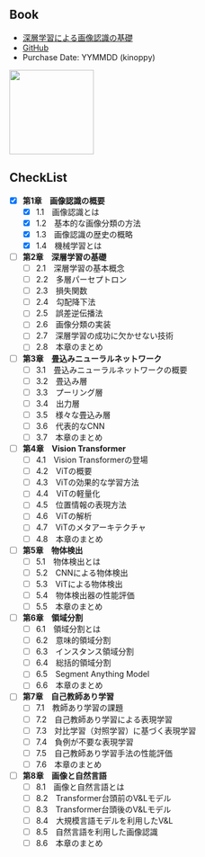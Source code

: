 ## Book
- [深層学習による画像認識の基礎](https://www.ohmsha.co.jp/book/9784274231841/)
- [GitHub](https://github.com/sg-nm/image-recognition)
- Purchase Date: YYMMDD (kinoppy)

<img src="https://www.ohmsha.co.jp/Portals/0/book/large/978-4-274-23184-1.jpg" height="150px">

## CheckList
- [x] **第1章　画像認識の概要**
  - [x] 1.1　画像認識とは
  - [x] 1.2　基本的な画像分類の方法
  - [x] 1.3　画像認識の歴史の概略
  - [x] 1.4　機械学習とは

- [ ] **第2章　深層学習の基礎**
  - [ ] 2.1　深層学習の基本概念
  - [ ] 2.2　多層パーセプトロン
  - [ ] 2.3　損失関数
  - [ ] 2.4　勾配降下法
  - [ ] 2.5　誤差逆伝播法
  - [ ] 2.6　画像分類の実装
  - [ ] 2.7　深層学習の成功に欠かせない技術
  - [ ] 2.8　本章のまとめ

- [ ] **第3章　畳込みニューラルネットワーク**
  - [ ] 3.1　畳込みニューラルネットワークの概要
  - [ ] 3.2　畳込み層
  - [ ] 3.3　プーリング層
  - [ ] 3.4　出力層
  - [ ] 3.5　様々な畳込み層
  - [ ] 3.6　代表的なCNN
  - [ ] 3.7　本章のまとめ

- [ ] **第4章　Vision Transformer**
  - [ ] 4.1　Vision Transformerの登場
  - [ ] 4.2　ViTの概要
  - [ ] 4.3　ViTの効果的な学習方法
  - [ ] 4.4　ViTの軽量化
  - [ ] 4.5　位置情報の表現方法
  - [ ] 4.6　ViTの解析
  - [ ] 4.7　ViTのメタアーキテクチャ
  - [ ] 4.8　本章のまとめ

- [ ] **第5章　物体検出**
  - [ ] 5.1　物体検出とは
  - [ ] 5.2　CNNによる物体検出
  - [ ] 5.3　ViTによる物体検出
  - [ ] 5.4　物体検出器の性能評価
  - [ ] 5.5　本章のまとめ

- [ ] **第6章　領域分割**
  - [ ] 6.1　領域分割とは
  - [ ] 6.2　意味的領域分割
  - [ ] 6.3　インスタンス領域分割
  - [ ] 6.4　総括的領域分割
  - [ ] 6.5　Segment Anything Model
  - [ ] 6.6　本章のまとめ

- [ ] **第7章　自己教師あり学習**
  - [ ] 7.1　教師あり学習の課題
  - [ ] 7.2　自己教師あり学習による表現学習
  - [ ] 7.3　対比学習（対照学習）に基づく表現学習
  - [ ] 7.4　負例が不要な表現学習
  - [ ] 7.5　自己教師あり学習手法の性能評価
  - [ ] 7.6　本章のまとめ

- [ ] **第8章　画像と自然言語**
  - [ ] 8.1　画像と自然言語とは
  - [ ] 8.2　Transformer台頭前のV&Lモデル
  - [ ] 8.3　Transformer台頭後のV&Lモデル
  - [ ] 8.4　大規模言語モデルを利用したV&L
  - [ ] 8.5　自然言語を利用した画像認識
  - [ ] 8.6　本章のまとめ
